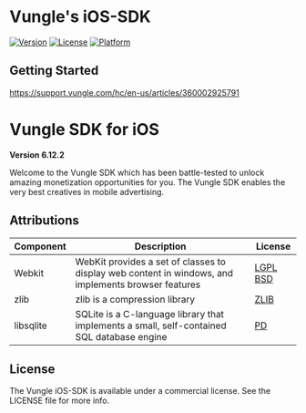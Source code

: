 
# Vungle's iOS-SDK
[![Version](https://img.shields.io/cocoapods/v/VungleSDK-iOS.svg?style=flat)](http://cocoapods.org/pods/VungleSDK-iOS)
[![License](https://img.shields.io/cocoapods/l/VungleSDK-iOS.svg?style=flat)](http://cocoapods.org/pods/VungleSDK-iOS)
[![Platform](https://img.shields.io/cocoapods/p/VungleSDK-iOS.svg?style=flat)](http://cocoapods.org/pods/VungleSDK-iOS)

## Getting Started
https://support.vungle.com/hc/en-us/articles/360002925791


Vungle SDK for iOS 
=======================

**Version 6.12.2**

Welcome to the Vungle SDK which has been battle-tested to unlock amazing monetization opportunities for you.  The Vungle SDK enables the very best creatives in mobile advertising. 


## Attributions
| Component | Description                                                                                         | License                                         |
|-----------|-----------------------------------------------------------------------------------------------------|-------------------------------------------------|
| Webkit    | WebKit provides a set of classes to display web content in windows, and implements browser features | [LGPL BSD](https://webkit.org/licensing-webkit) |
| zlib      | zlib is a compression library                                                          | [ZLIB](https://www.zlib.net/zlib_license.html)  |
| libsqlite | SQLite is a C-language library that implements a small, self-contained SQL database engine          | [PD](https://www.sqlite.org/copyright.html)     |


## License
The Vungle iOS-SDK is available under a commercial license. See the LICENSE file for more info.
